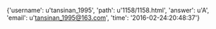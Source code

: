 {'username': u'tansinan_1995', 'path': u'1158/1158.html', 'answer': u'A', 'email': u'tansinan_1995@163.com', 'time': '2016-02-24:20:48:37'}